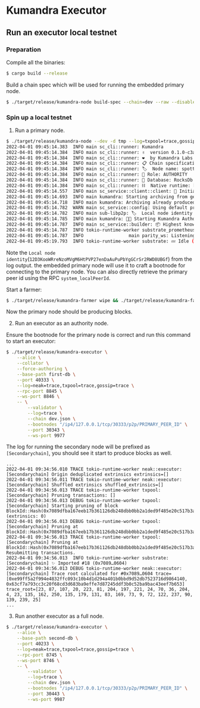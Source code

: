 # Kumandra Executor

## Run an executor local testnet

### Preparation

Compile all the binaries:

```bash
$ cargo build --release
```

Build a chain spec which will be used for running the embedded primary node.

```bash
$ ./target/release/kumandra-node build-spec --chain=dev --raw --disable-default-bootnode > dev.json
```

### Spin up a local testnet

1. Run a primary node.

```bash
$ ./target/release/kumandra-node --dev -d tmp --log=txpool=trace,gossip::executor=trace
2022-04-01 09:45:14.383  INFO main sc_cli::runner: Kumandra
2022-04-01 09:45:14.384  INFO main sc_cli::runner: ✌️  version 0.1.0-c3a2fe306-aarch64-macos
2022-04-01 09:45:14.384  INFO main sc_cli::runner: ❤️  by Kumandra Labs <https://kumandra.network>, 2021-2022
2022-04-01 09:45:14.384  INFO main sc_cli::runner: 📋 Chain specification: Development
2022-04-01 09:45:14.384  INFO main sc_cli::runner: 🏷  Node name: spotty-tomatoes-2275
2022-04-01 09:45:14.384  INFO main sc_cli::runner: 👤 Role: AUTHORITY
2022-04-01 09:45:14.384  INFO main sc_cli::runner: 💾 Database: RocksDb at tmp/chains/dev/db/full
2022-04-01 09:45:14.384  INFO main sc_cli::runner: ⛓  Native runtime: kumandra-100 (kumandra-1.tx1.au1)
2022-04-01 09:45:14.557  INFO main sc_service::client::client: 🔨 Initializing Genesis block/state (state: 0x5c13…52fa, header-hash: 0x64be…e482)
2022-04-01 09:45:14.693  INFO main kumandra: Starting archiving from genesis
2022-04-01 09:45:14.718  INFO main kumandra: Archiving already produced blocks 0..=0
2022-04-01 09:45:14.782  WARN main sc_service::config: Using default protocol ID "sup" because none is configured in the chain specs
2022-04-01 09:45:14.782  INFO main sub-libp2p: 🏷  Local node identity is: 12D3KooWRq7JqggfhBMzYY2bhAPzfR44zqgZUkphYi11UrYCVa94
2022-04-01 09:45:14.785  INFO main kumandra: 🧑‍🌾 Starting Kumandra Authorship worker
2022-04-01 09:45:14.787  INFO main sc_service::builder: 📦 Highest known block at #0
2022-04-01 09:45:14.787  INFO tokio-runtime-worker substrate_prometheus_endpoint: 〽️ Prometheus exporter started at 127.0.0.1:9615
2022-04-01 09:45:14.787  INFO                 main parity_ws: Listening for new connections on 127.0.0.1:9944.
2022-04-01 09:45:19.793  INFO tokio-runtime-worker substrate: 💤 Idle (0 peers), best: #0 (0x64be…e482), finalized #0 (0x64be…e482), ⬇ 0 ⬆ 0
```

Note the `Local node identity`(`12D3KooWRreNzoMVgM6HtPVP27enDaAuPuPbYgGCrSr2RWD8UBGf`) from the log output. the embedded primary node will use it to craft a bootnode for connecting to the primary node. You can also directly retrieve the primary peer id using the RPC `system_localPeerId`.

Start a farmer:

```bash
$ ./target/release/kumandra-farmer wipe && ./target/release/kumandra-farmer farm
```

Now the primary node should be producing blocks.

2. Run an executor as an authority node.

Ensure the bootnode for the primary node is correct and run this command to start an executor:

```bash
$ ./target/release/kumandra-executor \
    --alice \
    --collator \
    --force-authoring \
    --base-path first-db \
    --port 40333 \
    --log=neak=trace,txpool=trace,gossip=trace \
    --rpc-port 8845 \
    --ws-port 8846 \
    -- \
        --validator \
        --log=trace \
        --chain dev.json \
        --bootnodes "/ip4/127.0.0.1/tcp/30333/p2p/PRIMARY_PEER_ID" \
        --port 30343 \
        --ws-port 9977
```

The log for running the secondary node will be prefixed as `[Secondarychain]`, you should see it start to produce blocks as well.

```
...
2022-04-01 09:34:56.010 TRACE tokio-runtime-worker neak::executor: [Secondarychain] Origin deduplicated extrinsics extrinsics=[]
2022-04-01 09:34:56.011 TRACE tokio-runtime-worker neak::executor: [Secondarychain] Shuffled extrinsics shuffled_extrinsics=[]
2022-04-01 09:34:56.013 TRACE tokio-runtime-worker txpool: [Secondarychain] Pruning transactions: []
2022-04-01 09:34:56.013 DEBUG tokio-runtime-worker txpool: [Secondarychain] Starting pruning of block BlockId::Hash(0x7089dfba167eeb17b361126db248dbb0bb2a1ded9f485e20c517b3a8f5800604) (extrinsics: 0)
2022-04-01 09:34:56.013 DEBUG tokio-runtime-worker txpool: [Secondarychain] Pruning at BlockId::Hash(0x7089dfba167eeb17b361126db248dbb0bb2a1ded9f485e20c517b3a8f5800604)
2022-04-01 09:34:56.013 TRACE tokio-runtime-worker txpool: [Secondarychain] Pruning at BlockId::Hash(0x7089dfba167eeb17b361126db248dbb0bb2a1ded9f485e20c517b3a8f5800604). Resubmitting transactions.
2022-04-01 09:34:56.013  INFO tokio-runtime-worker substrate: [Secondarychain] ✨ Imported #18 (0x7089…0604)
2022-04-01 09:34:56.013 DEBUG tokio-runtime-worker neak::executor: [Secondarychain] Trace root calculated for #0x7089…0604 trace=[0xe99ff5a2f994e4832ffc093c10b4d1d294a401b0bbd9d52db7523716d9864140, 0x63cf7a793cc3c20f68cd3d683ba9effe7d87245ddf3b0c52ba9bac43eef7b653] trace_root=[23, 87, 107, 20, 223, 81, 204, 197, 221, 24, 70, 36, 204, 4, 23, 135, 162, 250, 135, 179, 131, 83, 169, 73, 9, 72, 122, 237, 90, 139, 239, 25]
...

```

3. Run another executor as a full node.

```bash
$ ./target/release/kumandra-executor \
    --alice \
    --base-path second-db \
    --port 40233 \
    --log=neak=trace,txpool=trace,gossip=trace \
    --rpc-port 8745 \
    --ws-port 8746 \
    -- \
        --validator \
        --log=trace \
        --chain dev.json \
        --bootnodes "/ip4/127.0.0.1/tcp/30333/p2p/PRIMARY_PEER_ID" \
        --port 30443 \
        --ws-port 9987
```

